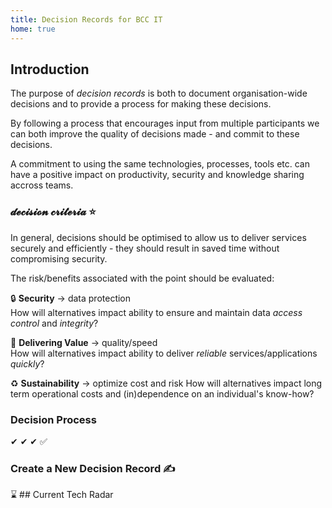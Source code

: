 ```yaml
---
title: Decision Records for BCC IT
home: true
---
```


## Introduction

The purpose of *decision records* is both to document organisation-wide decisions and to provide a process for making these decisions.

By following a process that encourages input from multiple participants we can both improve the quality of decisions made - and commit to these decisions.

A commitment to using the same technologies, processes, tools etc. can have a positive impact on productivity, security and knowledge sharing accross teams.

### 𝓭𝓮𝓬𝓲𝓼𝓲𝓸𝓷 𝓬𝓻𝓲𝓽𝓮𝓻𝓲𝓪 ⭐

In general, decisions should be optimised to allow us to deliver services securely and efficiently - they should result in saved time without compromising security.

The risk/benefits associated with the point should be evaluated:

🔒 **Security** -> data protection  
How will alternatives impact ability to ensure and maintain data *access control* and *integrity*?

🚀 **Delivering Value** -> quality/speed  
How will alternatives impact ability to deliver *reliable* services/applications *quickly*?

♻ **Sustainability** -> optimize cost and risk
How will alternatives impact long term operational costs and (in)dependence on an individual's know-how?

### Decision Process
✔
✔
✔
✅



### Create a New Decision Record ✍

<AddADR />
⌛
## Current Tech Radar

<div style="center">
    <TechRadar />
</div>